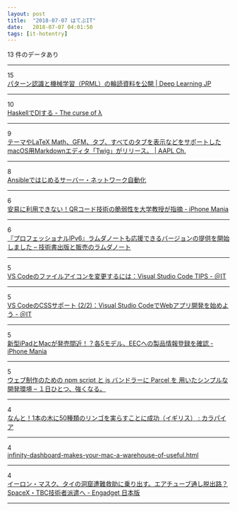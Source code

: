```yaml
---
layout: post
title:  "2018-07-07 はてぶIT"
date:   2018-07-07 04:01:50
tags: [it-hotentry]
---
```

13 件のデータあり

<hr><div class="row">
<div class="col-1"><span class="badge badge-pill badge-success h2">15</span></div>
<div class="col-11"><a href='http://deeplearning.jp/deep-learning-day18-2/' target='_blank'>パターン認識と機械学習（PRML）の輪読資料を公開 | Deep Learning JP</a></div>
</div>
<hr>
<div class="row">
<div class="col-1"><span class="badge badge-pill badge-success h2">10</span></div>
<div class="col-11"><a href='https://myuon.github.io/posts/haskell-di/' target='_blank'>HaskellでDIする - The curse of λ</a></div>
</div>
<hr>
<div class="row">
<div class="col-1"><span class="badge badge-pill badge-success h2">9</span></div>
<div class="col-11"><a href='https://applech2.com/archives/20180706-twig-modern-macos-markdown-editor.html' target='_blank'>テーマやLaTeX Math、GFM、タブ、すべてのタブを表示などをサポートしたmacOS用Markdownエディタ「Twig」がリリース。 | AAPL Ch.</a></div>
</div>
<hr>
<div class="row">
<div class="col-1"><span class="badge badge-pill badge-success h2">8</span></div>
<div class="col-11"><a href='https://www.slideshare.net/akira6592/ansible-svnw-automation20180705' target='_blank'>Ansibleではじめるサーバー・ネットワーク自動化</a></div>
</div>
<hr>
<div class="row">
<div class="col-1"><span class="badge badge-pill badge-success h2">6</span></div>
<div class="col-11"><a href='https://iphone-mania.jp/news-217857/' target='_blank'>安易に利用できない！QRコード技術の脆弱性を大学教授が指摘 - iPhone Mania</a></div>
</div>
<hr>
<div class="row">
<div class="col-1"><span class="badge badge-pill badge-success h2">6</span></div>
<div class="col-11"><a href='https://www.lambdanote.com/blogs/news/ipv6-1' target='_blank'>『プロフェッショナルIPv6』ラムダノートも応援できるバージョンの提供を開始しました – 技術書出版と販売のラムダノート</a></div>
</div>
<hr>
<div class="row">
<div class="col-1"><span class="badge badge-pill badge-success h2">5</span></div>
<div class="col-11"><a href='http://www.atmarkit.co.jp/ait/articles/1807/06/news025.html' target='_blank'>VS Codeのファイルアイコンを変更するには：Visual Studio Code TIPS - ＠IT</a></div>
</div>
<hr>
<div class="row">
<div class="col-1"><span class="badge badge-pill badge-success h2">5</span></div>
<div class="col-11"><a href='http://www.atmarkit.co.jp/ait/articles/1807/03/news025_2.html' target='_blank'>VS CodeのCSSサポート (2/2)：Visual Studio CodeでWebアプリ開発を始めよう - ＠IT</a></div>
</div>
<hr>
<div class="row">
<div class="col-1"><span class="badge badge-pill badge-success h2">5</span></div>
<div class="col-11"><a href='https://iphone-mania.jp/news-217876/' target='_blank'>新型iPadとMacが発売間近！？各5モデル、EECへの製品情報登録を確認 - iPhone Mania</a></div>
</div>
<hr>
<div class="row">
<div class="col-1"><span class="badge badge-pill badge-success h2">5</span></div>
<div class="col-11"><a href='http://better-than-i-was-yesterday.com/npm-script-%E3%81%A8-parcel-%E3%82%92-js-%E3%83%90%E3%83%B3%E3%83%89%E3%83%A9%E3%83%BC%E3%81%AB%E7%94%A8%E3%81%84%E3%81%9F%E3%82%B7%E3%83%B3%E3%83%97%E3%83%AB%E3%81%AA%E9%96%8B%E7%99%BA%E7%92%B0/' target='_blank'>ウェブ制作のための npm script と js バンドラーに Parcel を 用いたシンプルな開発環境 – １日ひとつ、強くなる。</a></div>
</div>
<hr>
<div class="row">
<div class="col-1"><span class="badge badge-pill badge-success h2">4</span></div>
<div class="col-11"><a href='http://karapaia.com/archives/52173478.html' target='_blank'>なんと！1本の木に50種類のリンゴを実らすことに成功（イギリス） : カラパイア</a></div>
</div>
<hr>
<div class="row">
<div class="col-1"><span class="badge badge-pill badge-success h2">4</span></div>
<div class="col-11"><a href='https://www.lifehacker.jp/2018/07/infinity-dashboard-makes-your-mac-a-warehouse-of-useful.html' target='_blank'>infinity-dashboard-makes-your-mac-a-warehouse-of-useful.html</a></div>
</div>
<hr>
<div class="row">
<div class="col-1"><span class="badge badge-pill badge-success h2">4</span></div>
<div class="col-11"><a href='https://japanese.engadget.com/2018/07/06/spacex-tbc/' target='_blank'>イーロン・マスク、タイの洞窟遭難救助に乗り出す。エアチューブ通し脱出路？SpaceX・TBC技術者派遣へ - Engadget 日本版</a></div>
</div>
<hr>
